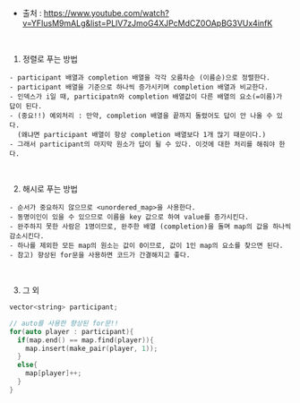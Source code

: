* 출처 : https://www.youtube.com/watch?v=YFIusM9mALg&list=PLlV7zJmoG4XJPcMdCZ0OApBG3VUx4infK

<br>

1) 정렬로 푸는 방법
```
- participant 배열과 completion 배열을 각각 오름차순 (이름순)으로 정렬한다.
- participant 배열을 기준으로 하나씩 증가시키며 completion 배열과 비교한다.
- 인덱스가 i일 때, participatn와 completion 배열값이 다른 배열의 요소(=이름)가 답이 된다.
- (중요!!) 예외처리 : 만약, completion 배열을 끝까지 돌렸어도 답이 안 나올 수 있다.
  (왜냐면 participant 배열이 항상 completion 배열보다 1개 많기 때문이다.)
- 그래서 participant의 마지막 원소가 답이 될 수 있다. 이것에 대한 처리를 해줘야 한다.
```
<br>

2) 해시로 푸는 방법
```
- 순서가 중요하지 않으므로 <unordered_map>을 사용한다.
- 동명이인이 있을 수 있으므로 이름을 key 값으로 하여 value를 증가시킨다.
- 완주하지 못한 사람은 1명이므로, 완주한 배열 (completion)을 돌며 map의 값을 하나씩 감소시킨다.
- 하나를 제외한 모든 map의 원소는 값이 0이므로, 값이 1인 map의 요소를 찾으면 된다.
- 참고) 향상된 for문을 사용하면 코드가 간결해지고 좋다.
```

<br>

3) 그 외
```C++
vector<string> participant;

// auto를 사용한 향상된 for문!!
for(auto player : participant){
  if(map.end() == map.find(player)){
    map.insert(make_pair(player, 1));
  }
  else{
    map[player]++;
  }
}
```
